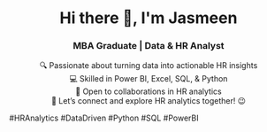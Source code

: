 <h1 align="center">Hi there 👋, I'm Jasmeen</h1> <h3 align="center">MBA Graduate | Data & HR Analyst</h3> <p align="center"> 🔍 Passionate about turning data into actionable HR insights <br> 💻 Skilled in Power BI, Excel, SQL, & Python <br> 🤝 Open to collaborations in HR analytics <br> 🌟 Let’s connect and explore HR analytics together! 😉 </p>#HRAnalytics #DataDriven #Python #SQL #PowerBI
